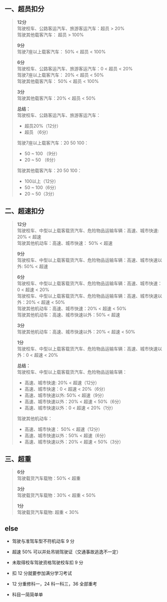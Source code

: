 ## 一、超员扣分

> **12分**  
> 驾驶校车、公路客运汽车、旅游客运汽车：超员 > 20%  
> 驾驶其他载客汽车： 超员 > 100%  
>   
> **9分**  
> 驾驶7座以上载客汽车： 50% < 超员 < 100%  
>   
> **6分**  
> 驾驶校车、公路客运汽车、旅游客运汽车：0 < 超员 < 20%  
> 驾驶7座以上载客汽车： 20% < 超员 < 50%  
> 驾驶其他载客汽车： 50% < 超员 < 100%  
>   
> **3分**  
> 驾驶其他载客汽车：20% < 超员 < 50%  
>   
> **总结：**  
> 驾驶校车、公路客运汽车、旅游客运汽车：  
> - 超员20%（12分）  
> - 超员 （6分）  
>   
> 驾驶7座以上载客汽车：20 50 100：  
> - 50 ~ 100 （9分）  
> - 20 ~ 50 （6分）  
>   
> 驾驶其他载客汽车：20 50 100：  
> - 100以上（12分）  
> - 50 ~ 100（6分）  
> - 20 ~ 50（3分）

  

## 二、超速扣分

> **12分**  
> 驾驶校车、中型以上载客载货汽车、危险物品运输车辆：高速、城市快速: 20% < 超速  
> 驾驶其他机动车：高速、城市快速： 50% < 超速  
>   
> **9分**  
> 驾驶校车、中型以上载客载货汽车、危险物品运输车辆：高速、城市快速以外: 50% < 超速  
>   
> **6分**  
> 驾驶校车、中型以上载客载货汽车、危险物品运输车辆：高速、城市快速：0 < 超速 < 20%  
> 驾驶校车、中型以上载客载货汽车、危险物品运输车辆：高速、城市快速以外：20% < 超速 < 50%  
> 驾驶其他机动车：高速、城市快速：20% < 超速 < 50%  
> 驾驶其他机动车：高速、城市快速以外：50% < 超速  
>   
> **3分**  
> 驾驶其他机动车：高速、城市快速以外：20% < 超速 < 50%  
>   
> **1分**  
> 驾驶校车、中型以上载客载货汽车、危险物品运输车辆：高速、城市快速以外：0 < 超速 < 20%  
>   
> **总结：**  
> 驾驶校车、中型以上载客载货汽车、危险物品运输车辆：  
> - 高速、城市快速: 20% < 超速（12分）  
> - 高速、城市快速：0 < 超速 < 20%（6分）  
> - 高速、城市快速以外: 50% < 超速（9分）  
> - 高速、城市快速以外：20% < 超速 < 50%（6分）  
> - 高速、城市快速以外：0 < 超速 < 20%（1分）  
>   
> 驾驶其他机动车：  
> - 高速、城市快速： 50% < 超速（12分）  
> - 高速、城市快速以外：50% < 超速（6分）  
> - 高速、城市快速以外：20% < 超速 < 50%（3分）

  

## 三、超重

> **6分**  
> 驾驶载货汽车载物：50% < 超重  
>   
> **3分**  
> 驾驶载货汽车载物：30% < 超重 < 50%  
>   
> **1分**  
> 驾驶载货汽车载物: 超重 < 30%


## else
- 驾驶与准驾车型不符机动车 9 分
- 超速 50% 可以并处吊销驾驶证（交通事故逃逸不一定）
- 未取得校车驾驶资格驾驶校车扣 9 分
- 扣 12 分就要参加满分学习考试
- 12 分重修科一，24 科一科三，36 全部重考


- 科目一简简单单